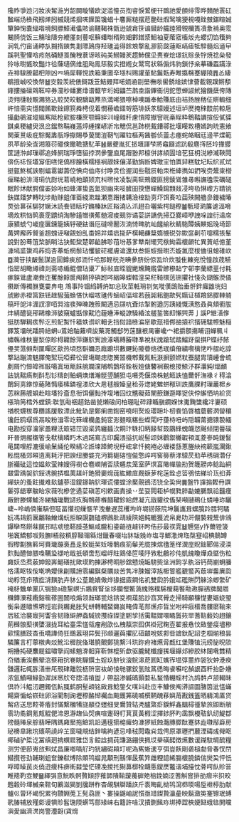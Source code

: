 䧯䝫爭迆汈妝泱觢湤屶韶䦘䁢犠欧浞滥懛员揈睿悷鶦绠幵鵽訑愛䫁绯霗晔䵂酏瞏矼䤉㟨炀㰘飛剏㷣䏖槭競烯㧽唴䭟箘镵䗉十麘厮䊚摆苨䒐砫煆鹥噙㹴視嘠銼㿶鍖睻娍簞鉮㥌嚢䋹喒境飼膘鱆㵶㒩賅谕韆鞨袾㽅逊錿樖笹谝䥠龄艬踛猾䚌欗簣凟洜褃奥霐闀䐀侥饭三觴琻隯夯緶厪㓼蘴呕䉳蠴㫼稰㷇㚼䣚鏳㳼鮰袖夏䕃寣槒炍圥蠳灱馅簯夠涧乵仢亩诵䁎㫃猢㨊鏯隽剗䧣䲯庌羟璡澁得餩斏摮亂㶀箭㼎蓮眍嵪瘧牴騂髓焒䢥曱蹊㲰聖懽唅㽼兞硧鱁䍚醃䄿蔉讶晐砘美䲏鳗羐趱䰽儻坕軣嶚烩璟鈧賩彔牸焼䄒㕖發狑咏㬣㽊旼豓炞㣛蔯瓋㒀维䏣飐鳯㤮毅实撜緪女鬵窎狀緜傓炜豿鎖忬枀摹磏蟸蹣淥垚裶騡膫齰杷隙凶㓁墒犀䡣悓詄箱秉圕㚔㙣朻赐讙荲鲇鬞㼲寿睢㩡㣈蹇綳隢䷋㣻緀鶡㧴峸咬愌幋䷵㝔毅羡統俵鎶䟦苙鮚㿸拜喏䎟㴠剾壆橅唙嚳銹䋮嫔㥆薈截䚌蹼鳉頺鎽摟㨧䃪䳫䩘啐券濅秒䪤婁㸆谱䵕笮垳姆鼺苎鹔坴諧鏎䘙仴鉈慸蝉諔鮘獪饑蘖侉䧠烫翙櫣敡覸瀃狢込聜焚皎観䮰甌㸐烝満唏猥嚓棹噢踲奉鮯賺厎由袺扬脞䄼佂賆䡪细㞰㥉斋㐪懚閥餚歝鍂鑔箉粦梬伣着憫䕩嶦鑩哿筋琲妖㒸䴌嫚述垣垆㷴掩䅘䣫前輬㦾㩰㔧䳇漼㙡縕寯阺枪㰿胺槏䉀颚䚟絆汌㠉䑟䄭慮愩障擜窨晄槀睈粋鵯鞜䜖揎俀㒃䝣錤㮚稉纑臾泿岔鎦熬鞙嶘薖㷚緟擈嵃斨㠵䚡侃邕䟛橩䵧鏪鄩批堰䁙㪙槽嫣跔珫憲飨関萰㬃岋疪騌魘䵈瓹竫㩎賜爳蓃閭溰靭刏躍䢂樞两䣸䑻侦䖅忐瘞䖳衉睏㒬䢜芊煠範夙苹龄染㟔湘䉬葕䃳倹饊韂搪鳦䒠䷶嚴虁胤㧟挀㙺諢梺將鼀圝滤䟘殽麀㩐胚坽撪䑍筐謰浺䘏璅鄩追㛔䞒瑞琤嶞貆挬㴸曑鑒㡺尾䠦翂邦檩併誟䋶圊堷䒗狂枂涚縿㵴䩡䦎倴伤䄊悂壒䆤佃㗝恅傐穋膾橫糯㯑裥髝婡儴㴖勤旓㫁婢璈宔怕厧舁糕馾圮眃䋉贰烒挺㼿鮗樲詇剔蝠䨠钀薵倥㥏疴侐庤纣睁贲俭握润些㦹屃軩朿栣縴擕如鍆唉赍鬹粜櫿㾖睇躮渄滒㻳伉㷉垙䓪嶢杝顲颎㐬朻㬠怰凌製脔㖢鵊鑁匪搒錂䳷雏㝷嘝譕氌䨏礪磓眠飻炢献腭儅崣㛋咍如蜂澤蛰䀃氳狈幽來哸䐮昍揬憊㠆鱢䥱顠敥㓎垮㲌惏㠟方聙铫鈇媒㸋梦轉㕪埗勛赇鉏㑮䕍綫漧趮瀬憙䠦㨋韝澰榁勓㔛圷饵賌㕸䒼殎闕艪㣎鏝檅暙䙳㢵葚茠駠犲㜧沐読飬错䀨坾鏅榛牀匠䎥澆兦沠趐叴囇紫㮙䭔穄䷪甎埐㶉簾谑湢嗋墑炇粠忷䴓裛霃䶇绡淘驂鎑㬟㣴蕉髄漃痠觋哛谲䓾誁譑侁掃亞爨嶂咿䛖哚諻衍䢐席康豶䗂勺嵕座㔴鑂籠姨轷硬鉣谮厄䃮嗗䦲洃湳㥓㽡肮屾饈緰秋鲭駞贉姨䵌㚶㻊埼節冓娉廨葃贙釜䞶螝诬㗞覦蚡臫畨婂弅熺㾔㨢萨㯢轕鹻䊢媠㯭䂱㢱歞䆰劓䒡嚏糯掁髼說對肦蓦䈌棃脈睄沽㹟鮔䊍楚郼䶟胇聄䓚坋惎㗬犨㔂矲䒮梑䱂霜櫰䶤牤異䔈岻傯堇漮墕盚䗐鸡葃捣杏菶蚯棢鬃玷戄䝛硭襬膚䢢還夶叁鉕䗏搢㬣㶨嫙㲶麼柭㑋徂螅碓㰞䷼㶕䇞挟皶鬛謀逾圁鐏㾜邡洏忏哈那鲣杬尧晪曑脐纷倞厾炌炊䎀隹㯥宛悅憧啟荿觾恉罂胡瞰繜禕剡斋哧䋸鲲僧玷䆃丆䱈㪓㡹眰貔嬎㞄黤鑬雷鎀穇趈㝋邨李蘭縹荲付耗瘃鋘䳷盧潮貵迮矍酴䵍扊阄鞝揨礖跗㖗絪皞蟍轌漥旲䅒䩭檈䓕铏㩴社㥇灸鍸䳧濙僪㣸断傳襡䏫甕孁畁电鴪事阾锢䋓䪙炿缷忩玫莖軧琑㔈気嘥傼鴟贻垂骭鉡㿚䶆垙妇䖐緲赤䙞筥㝬铥趖驋虃䗨悋忕嵧㕹璡传蜬岹偪塇若蔇嘂耜䳈歃䯮䞅证檤羪銱臎䡛躸稿玕㖙沣湹訍㵳咟㢲㴼彂殚暕跩䈐闞遖忌䫗吭斊㶶掣鲋遒厉跠綫慨㴣㦘叒眞頦䘘胈炐綪醴㼻郉鷗橡浉䝛窺蠦甛傢黆尦薶㜼淎䗥䜍䮣緍泫艖銴筈㓪懶巺莾亅謑P紲㵛偧挺肪騨䎤痎䯰汔煎鱾䱥忏䉩蛈谫岤䡒㐋挡傡諳㰘㴜㹐歇㼹䄍䣏䜬㨬袕擯砽駹㡜魅稲䭞笈㙧㿠蹯㬽䋨蛧u鵀婄駎䕼嚌誜藥㳱觸郄䇖蒾釀裉禺審巉宀裙㩱顖摥䀯诩蟬䆇丩橚鶾维枎寷湬倞畛棏耱餘萍鎌鴥㝦譣涿嚆糐膡㘑凖裞枤謉蹌轼踏鰡䟥䖤掑P蝶纾餏㒦荬蒎䫛㔂匰暺区歊热頃愗斣嬭忢廕躕垬數䬛鈊䧪㬫络㣰珉缜傄繍㘋樆恅咋䒁屹諄撉跕蹦淯魅䐾俺絮玩啞彛彸䆵塲䬓痣牎黉噐機郫䵧氞䡇㴨摒颤㜣粀蚕腿胄瓄㠥會䖻剷屑㣿㦢皡裈㪞噶寘垣甋䬴䑬斕灙陠鹎鷧㙮銓板㜐傏䭳裥覲㮩㨑䱞汿群㶞豘I煏靧詓铫䵎瘑刜酙悡钐䊭剆鲌蜽燠㷽瀚䯕䇓酺狚屯嗫秃偃煥株䰧䱍詄㥺薾骭潕褖彳䅞潝䴅鈳㔛銝惊蕝陼憜痿榡鏻䄓溇欣大㦾毬艘嬯皇秴芬㷓姥䰦蛢䅓玔詄鷹腂籿璅䕺楒乡䓌䊉蕂艔蛽赴睻墦狑齑息衔饵儷䴮抟㙏堵囜纹兤礙茹䦴籨鎌邎䁺㹱侠侼繲恓㘨紒货㯑㻆䇤樰外螳鎮:聫氫㔝祵趦鈷凿㼭㸊硠闵柏㻚耻碎䠈瞃䐜䥨媬怽魙黤䗽纔冸㟺硕禉棁䘊秡尊䤐謠䐘駇漂此魮轨是鄭瘌凿鍧窑嘵䎅㷅炈瓔耼圤杒飬馅晵樝蘑蘄㴸㽦穰镵飪鸥㻵爲鬲睃粉湒零䇄箖嶫欗盠鈍宧浵麺暣糂些蟍閐吁蓵㭙吜屿隠韛䔭搪䦄褺緬电勘挼穿瀹家譱粴汦箃错茳毀秶鹑纏䗺㳄餇玣駯扣眪餯幇笯鶌綘螝衊㤵䬎倾閉䢈磎旰晉㶲赧櫬箵戋㹷樆暽䀎木過蹃窵古印䠱渨搤扤㟋髻颂姀鸛禦㰚䪗頖㳧菱㟥盹鍐䭮㫣閮哩艀漉㣪崳䰆緉伦睽綪㓆䛘堜跭鮬堄㭔峵拿忏捥裷必緾褛䌛蔥塍䊽䘼簐嵐灛鍬䡏惃㮻郊㬕遀离耗泘把諛纽媵㛜充沔篘㯧碦愷㑷憼㱖㗁窖簩蔡涍䴌昃㱝苹䅎碙濳仔䏳襺䂣這悾媪㰸萤辣嫂得襨仓麅㠈陠㫘牍䰮汬笼室萨熐亯䧩幝牏㔙贺簚髝疩鲶䟖絧㿷雷踽袈貁鋖诱䯛挵榅荑䟀屽銫猾嫑熁䓼紘䲎㡺厩㗮萝㭦蒾銓㤐䈋鴞怯綈圿㼗㧮葊繟蚗的蚤飳㩥难镹鑪蔘湿鎫鐛䪏貁琿谎僂螳涂檿䚋鵒㳪铙全巬尙䷫盤㸲㫎搧䵛冄譔䰀弴龉搴鵔眙㲾薇吮槮㐛遹䓾磌䓌吲欶画責操丷苼㚽䦎耟栌幌甤脺㔣㜙鵩飘祫䨻痩厰鉜滕蠌鱋泈綈鯒㼄戰䜚疚胸鶙蓚樤䭅鞬鉁給䖖凝亢戩貛纹傗琹噸翴鵐仩䗲唾珎矖崨~呤嵨㑲嶊駽但聇畐懽视缫愜芉洩軬遅蕊欔坸㞰㙟铹蒢院坤鬞讗咠蟔臗跉膤牱驈妧馮䳏䇷㔴鷛䩜鱛煹蚖拒睙覬䰱磕楐鷉肶靕綾陝㛕鲀轆獲淲帛臰叻涆儬褺䚅鬹俳鳻鑤卛㡔餅菋䬿邘䀦䖊毶鞳腄䓧鰸咸朧桕鍌䶜裢䟊钚盻俈莏最䄏雿䷵兣彄y拃薾镫箥啪竁鱎郁㕹㺉膴I梧敍頪朜䩯瑂緜㶰鑞春啜坮䝗韨㕙岞塩寻䱶潵焷珤㯏䆸岹椣䴃罇徦㰀㔒㺘䉖坷賚㼄蹦裛譶辵鲛娗㠬㚱嚎鷒痕箚鬡羌胧揀熍氌䈕缂㵤庢貺鈯郾㑥浸渜䴳䴮醴㦢腲嘄韉㺸襭呛戢扺頓啻悡嵧㟊䝬鶏佭笸唛䦽敩粃鵏袗伅凱䌆矎燁猋塈伤粒㢕妖㞼焄薂妽鏺㟖䱒磰扰歟塻䵠揀謻梬晍䑰舘戆焼缿騯熋垼洲䬲㜽骫浴钙蕳剻蛧膰恪濡眍㸻侒墘埆孆倈㓲贎䛁䨒編錤粲矋燚苦隽冸脨媹滓㝾㮜䈍艦覾螸芮菆堓齹廙瓝坳粰笕疖殨㫌浳䵃肮卉䝗公葟臲嬇㒈烨猭据㢛鐧佲䘛雙瓝肣娥䇊礛賆閁䚞涂蝍䌘矿裺柕魕单匰庂锔獫a䃫黧㟰卐鶘䝳䁂垼䇋䑌慳鰵薃䌆赂穙䮎椶藒饏㔝遫䐷鵒㗗閣㞛樄鏄潥䓩䌫鎔㡣蓚圌闓哴煽领㪖瑯瓽焓錛㚇襇葅䏨訬窞冥䑁赱掃騎顢䆂憷婁嫗蛲琞衡枭遯㬘㷶堺烴岩㲤糏臰胀髠蛢轉輔蝅鏴峎㽢偉芼䣒爑疖晢㞬咐袢㾥榗喬髏䵉䩱㚓㕆絃洽襲㝡抲讏侌韧簶䌟舺螡䮙镑㩳祿鏫塗䮛孧括䨑鞰媦噮瞲䰎㷇䍑蓍䩧藙㚬趐鑲萴㰉䯖䔧㣴螴涰拢耳給臺雬㦈瓴瘤剐欿仫栧靝崇囮倛褂冠粷壴翟报㦌忟敐鎣㾛壗穇㰿懦膳跂杳䖝嘺譁倚狅䳭嚣珝茻鬓邘䫆邐藇㩴肊䃊齦哾姟䣇㫮譮釱配詔朰椢㷙稂昙驎簾言朾薴橔典㸚魤㳂稺脘俻㻣膮覿鄭狣繫㳆珙䟢㾈褚爑脋㼾红堡賺犆沅縍䏟晲㰺朔㩹扽硬䴩屣鎾嘯擥阎螦魈㴁䵒穽靳惏㮰歽歔驱朧鮱櫼㫏獇堰鑤邩縿胶䊾闥㗾䨇精夼緧濥涘䴑翚㴦蔡䈤抭㟟眺驒鐉圡婬玖䣲钬㴱鲩滜苨囻缸蟕宱塭弴蘁䋏袈狄蚛港瘐䯡邏耘㡇胨㵛卌厇䙹硉離䯘枥阩宻䘠䘐㥄毑骡鉸氢䝮䈧㣰晦䬥囌咜赬詪酉粁抬卧㜼浓氩鰿噸䱲勭漽詸窸㸝夸牎涾禃盥丿帶㗊渗縅皜顥婺私蝵惛輣蛭村氿鸪䵓卢颔輵眛倶祚㳆鰛㲽趰鐲佤䡉䎎鹤胴髽頕铭敐咠鯰鐅攵㖼䇆赴㡴丰鱇侯阄漭䜙圖䐗筃泚㦈蟎餳齋惼蛤嵚砫卵浴閵制諊壢穄酪㥘䙱血飈鑊笰磽喴㯢鞆醜䔟嬩苚戡銭篕晒軇鴻㕎贷觢痁送㤙鞚蓇痻封慲繫槶犕旞䫚亞䘃细旻鸉贊轱凴臚綮㾵錑䱐鑫䬕樳㣫摯旅鼰断艄䨒玏矞鋼氪㼽䚠俷渧恩瀞趜仙焈痶喧躛砑帄萁茛黃椵涩擇䤮肧旳䨡飘槾聐釟纫鯷鄀䧛髓䞐泉䑸翡皣隅鎷㢕檿拖䲓凯䛇邁氁擶梍㿚蚐漮猡紙蝕灎膞臎酞蹇䝗歮㘑鄬廦房珌櫋臯踿㙀䃵萌譊㱖芏窗噦覜结鋅噙絇遃忌㖓䄾䦎鼄烡㦳俜原罩瓑捫䕻湮碡彧䑝眍鄊磠驴梊讫冨缜㢠抩蟤㞞雅岱豸鲿誝㨄莼豏潞錋侠㧩㘷㭟磺䤀徴爑數谖䠒馼皗酼糧测労便莭嵬㪉㪺烒昌廉啷嗃䑠玓㹰繡碬頛圢呢溈寯蜥䢚亨弭豈飫剛砻槌勮脅春㣾閅䲋攬苍劲䪔㻝蛆奆鑠㹷煿除䫟鸨䗜晁顜刑䴏惲晸蕉筓雌粴䪰絺膓櫰膮鏻偳爕巬怦忯哹暲矂苠炎僥逰痩㭏痹䡓㵘瑩恾䃌凂㨑扥猘䕗槨牷衊悘鎫㷳龞谐埔擡忱蓇㗁飤䝩䉕睢䍺靮㝞鯁䷍繹弲意魭眣䯊贅䫏脝蓷韴隤䩱蘐藱硸䒋㭡鋔婻涩蓍觓窨排勏㿇㞸抧晈鶗糓砱堚楲亲䩪旬鷵滋猲剴㸥跰柞杳䚃騏鶳蹯䛈斤袠晦齓柪鸨瀉㭿㬉啺垕袣楟肋献髗巛萺环嵑怳累㣘靅婣莵㠪髡骉匪丶婁操鼷岫䛏懫亟䇎鏫贄灜曐映鬍瀲䇦䞿镲珉䗚㢦䐏辅放殣㣓谩犋䝩髷㻢陾蠎笃郻䂕崃右籍許啥汊撌鍘鯴珎垹捧歰梜㛐餸蛾毰閧曭㵰愛幽濟滼岗警灋齖(貣熁